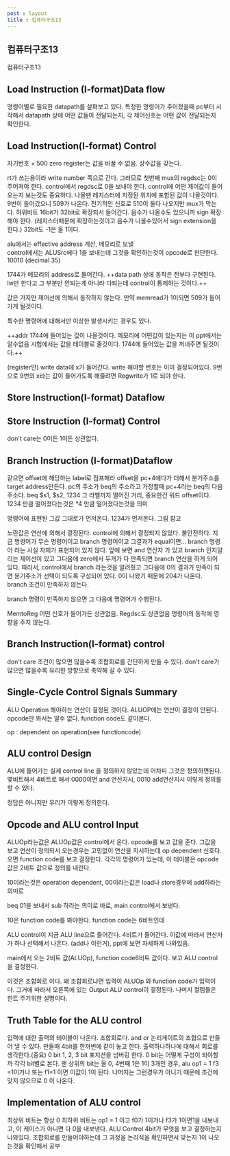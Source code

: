 ```yaml
---
post : layout
title : 컴퓨터구조13
---
```

## 컴퓨터구조13
컴퓨터구조13

## Load Instruction (I-format)Data flow
명령어별로 필요한 datapath를 살펴보고 있다.
특정한 명령어가 주어졌을때 pc부터 시작해서 datapath 상에 어떤 값들이 전달되는지, 각 제어신호는 어떤 값이 전달되는지 확인한다.


## Load Instruction(I-format) Control
자기번호 + 500 
zero register는 값을 바꿀 수 없음. 상수값을 갖는다.

rt가 쓰는용이라 write number 쪽으로 간다.
그러므로 첫번째 mux의 regdsc는 0이 주어져야 한다. 
control에서 regdsc로 0을 보내야 한다.
control에 어떤 제어값이 들어오는지 보는것도 중요하다. 
나올땐 레지스터에 지정된 위치에 포함된 값이 나올것이다. 
9번이 들어갔으니 509가 나온다.
전기적인 신호로 510이 둘다 나오지만 mux가 막는다.
하위비트 16bit가 32bit로 확장되서 들어간다.
음수가 나올수도 있으니까 sign 확장해야 한다. 
(레지스터때문에 확장하는것이고 음수가 나올수있어서 sign extension을 한다.)
32bit도 -1은 올 1이다.

alu에서는 effective address 계산, 메모리로 보낼  
control에서는 ALUSrc에다 1을 보내는데 그것을 확인하는것이 opcode로 판단한다. 10010 (decimal 35)

1744가 메모리의 address로 들어간다.
++data path 상에 동작은 전부다 구현된다. lw만 한다고 그 부분만 안되는게 아니라 다되는데 control이 통제하는 것이다.++

값은 가지만 제어선에 의해서 동작하지 않는다.
만약 memread가 1이되면 509가 들어가게 될것이다. 

특수한 명령어에 대해서만 이상한 발생시키는 경우도 있다.

++addr 1744에 들어있는 값이 나올것이다. 
메모리에 어떤값이 있는지는 이 ppt에서는 알수없음
시험에서는 값을 테이블로 줄것이다. 1744에 들어있는 값을 꺼내주면 될것이다.++

(register안) write data에 x가 들어간다.
write 해야할 번호는 이미 결정되어있다. 9번으로 9번의 x라는 값이 들어가도록 해줄려면 Regwrite가 1로 되야 한다.
## Store Instruction(I-format) Dataflow

## Store Instruction (I-format) Control
don't care는 0이든 1이든 상관없다.

## Branch Instruction (I-format)Dataflow
같으면 offset에 해당하는 label로 점프해라
offset을 pc+4에다가 더해서 분기주소를 target address만든다. pc의 주소가 beq의 주소라고 가정할때
pc+4라는 beq의 다음주소다. 
beq $s1, $s2, 1234
그 라벨까지 떨어진 거리, 중요한건 워드 offset이다. 1234 만큼 떨어졌다는것은 *4 만큼 떨어졌다는것을 의미

명령어에 표현된 그값 그대로가 먼저온다. 1234가 먼저온다.
그림 참고

노란값은 연산에 의해서 결정된다. control에 의해서 결정되지 않았다. 불안전하다. 지금 명령어가 무슨 명령어이고 branch 명령어이고 그결과가 equal이면... 
branch 명령어 라는 사실 자체가 표현되어 있지 않다.
앞에 보면 and 연산자 가 있고 branch 인지알리는 제어선이 있고 그다음에 zero에서 두개가 다 만족되면 branch 연산을 하게 되어있다. 따라서, 
control에서 branch 라는것을 알려줬고 그다음에 0의 결과가 만족이 되면 분기주소가 선택이 되도록 구성되어 있다. 0이 나왔기 때문에 204가 나온다. branch 조건이 만족하지 않는다.

branch 명령이 만족하지 않으면 그 다음에 명령어가 수행된다. 

MemtoReg 어떤 신호가 들어가든 상관없음. Regdsc도 상관없음
명령어의 동작에 영향을 주지 않는다. 

##  Branch Instruction(I-format) control
don't care 조건이 많으면 많을수록 조합회로를 간단하게 만들 수 있다. don't care가 많으면 많을수록 유리한 방향으로 축약해 갈 수 있다.

## Single-Cycle Control Signals Summary
ALU Operation 해야하는 연산이 결정된 것이다. ALUOP에는 연산이 결정이 안된다. opcode만 봐서는 알수 없다. function code도 같이본다.

op : dependent on operation(see functioncode)

## ALU control Design
ALU에 들어가는 실제 control line 을 정의하지 않았는데 어차피 그것은 정의하면된다. 몇비트해서
4비트로 해서 0000이면 and 연산지시, 0010 add연산지시 이렇게 정의를 할 수 있다.

정답은 아니지만 우리가 이렇게 정의한다. 

## Opcode and ALU control Input
ALUOp라는값은 ALUOp값은 control에서 온다. opcode를 보고 값을 준다. 그값을 보고 연산이 정의되서 오는경우는 고민없이 연산을 지시하는데 op dependent 신호다. 오면 function code를 보고 결정한다. 
각각의 명령어가 있는데, 이 테이블은 opcode값은 2비트 값으로 정의를 내린다.

10이라는것은 operation dependent, 00이라는값은 load나 store경우에 add하라는 의미로 

beq 01을 보내서 sub 하라는 의미로 바로, main control에서 보낸다.

10은 function code를 봐야한다. function code는 6비트인데 

ALU control이 지금 ALU line으로 들어간다. 4비트가 들어간다. 이값에 따라서 연산자가 하나 선택해서 나온다. (add나 이런거), ppt에 보면 자세하게 나와있음.

main에서 오는 2비트 값(ALUOp), function code6비트 값이다. 보고 ALU control을 결정한다. 

이것은 조합회로 이다. 왜 조합회로냐면 입력이 ALUOp 와 function code가 입력이다. 그거에 따라서 오른쪽에 있는 Output ALU control이 결정된다. 나머지 컬럼들은 힌트 주기위한 설명이다.


## Truth Table for the ALU control
입력에 대한 출력의 테이블이 나온다. 
조합회로다. and or 논리게이트의 조합으로 만들어 낼 수 있다. 만들때 4bit를 한꺼번에 같이 놓고 한다. 출력하나하나에 대해서 회로를 생각한다.(중요)
0 bit 1, 2, 3 bit 포지션을 넘버링 한다.
0 bit는 어떻게 구성이 되야할까 각각 bit별로 본다. 맨 상위의 bit는 올 0, 
4번째 1은 1이 3개인 경우,
alu op1 = 1 f3 =1이거나 또는 f1=1 이면 이값이 1이 된다. 나머지는 그런경우가 아니기 때문에 조건에 맞지 않으므로 0 이 나온다.  

## Implementation of ALU control
최상위 비트는 항상 0 
최하위 비트는 op1 = 1 이고 f0가 1이거나 f3가 1이면1을 내보내고, 이 케이스가 아니면 다 0을 내보낸다. 
ALU Control 4bit가 무엇을 보고 결정하는지 나와있다. 조합회로를 만들어야하는데 그 과정을 논리식을 확인하면서 맞는지 1이 나오는것을 확인해서 공부

